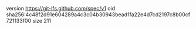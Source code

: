 version https://git-lfs.github.com/spec/v1
oid sha256:4c48f2d91e604289a4c3c04b30943bead1fa22e4d7cd2197c8b00cf721133f00
size 211
